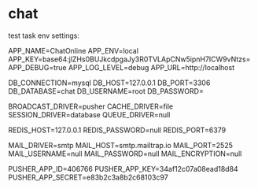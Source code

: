 # chat
test task
env settings:

APP_NAME=ChatOnline
APP_ENV=local
APP_KEY=base64:jlZHs0BUJkcdpgaJy3R0TVLApCNw5ipnH7ICW9vNtzs=
APP_DEBUG=true
APP_LOG_LEVEL=debug
APP_URL=http://localhost

DB_CONNECTION=mysql
DB_HOST=127.0.0.1
DB_PORT=3306
DB_DATABASE=chat
DB_USERNAME=root
DB_PASSWORD=

BROADCAST_DRIVER=pusher
CACHE_DRIVER=file
SESSION_DRIVER=database
QUEUE_DRIVER=null

REDIS_HOST=127.0.0.1
REDIS_PASSWORD=null
REDIS_PORT=6379

MAIL_DRIVER=smtp
MAIL_HOST=smtp.mailtrap.io
MAIL_PORT=2525
MAIL_USERNAME=null
MAIL_PASSWORD=null
MAIL_ENCRYPTION=null

PUSHER_APP_ID=406766
PUSHER_APP_KEY=34af12c07a08ead18d84
PUSHER_APP_SECRET=e83b2c3a8b2c68103c97
